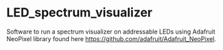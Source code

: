 # LED_spectrum_visualizer

Software to run a spectrum visualizer on addressable LEDs using Adafruit NeoPixel library 
found here https://github.com/adafruit/Adafruit_NeoPixel.
